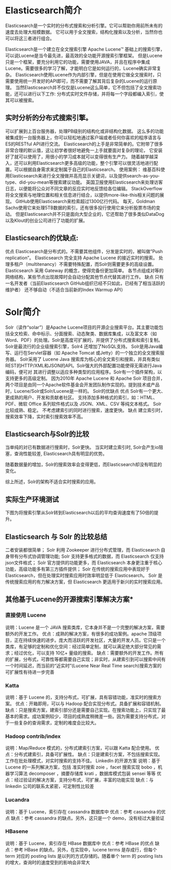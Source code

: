 # Elasticsearch简介

Elasticsearch是一个实时的分布式搜索和分析引擎。它可以帮助你用前所未有的速度去处理大规模数据。
它可以用于全文搜索，结构化搜索以及分析，当然你也可以将这三者进行组合。

Elasticsearch是一个建立在全文搜索引擎 Apache Lucene™ 基础上的搜索引擎，可以说Lucene是当今最先进，最高效的全功能开源搜索引擎框架。
但是Lucene只是一个框架，要充分利用它的功能，需要使用JAVA，并且在程序中集成Lucene。需要很多的学习了解，才能明白它是如何运行的，Lucene确实非常复杂。
Elasticsearch使用Lucene作为内部引擎，但是在使用它做全文搜索时，只需要使用统一开发好的API即可，而不需要了解其背后复杂的Lucene的运行原理。
当然Elasticsearch并不仅仅是Lucene这么简单，它不但包括了全文搜索功能，还可以进行以下工作:
分布式实时文件存储，并将每一个字段都编入索引，使其可以被搜索。

## 实时分析的分布式搜索引擎。
可以扩展到上百台服务器，处理PB级别的结构化或非结构化数据。
这么多的功能被集成到一台服务器上，你可以轻松地通过客户端或者任何你喜欢的程序语言与ES的RESTful API进行交流。
Elasticsearch的上手是非常简单的。它附带了很多非常合理的默认值，这让初学者很好地避免一上手就要面对复杂的理论，
它安装好了就可以使用了，用很小的学习成本就可以变得很有生产力。
随着越学越深入，还可以利用Elasticsearch更多高级的功能，整个引擎可以很灵活地进行配置。可以根据自身需求来定制属于自己的Elasticsearch。
使用案例：
维基百科使用Elasticsearch来进行全文搜做并高亮显示关键词，以及提供search-as-you-type、did-you-mean等搜索建议功能。
英国卫报使用Elasticsearch来处理访客日志，以便能将公众对不同文章的反应实时地反馈给各位编辑。
StackOverflow将全文搜索与地理位置和相关信息进行结合，以提供more-like-this相关问题的展现。
GitHub使用Elasticsearch来检索超过1300亿行代码。
每天，Goldman Sachs使用它来处理5TB数据的索引，还有很多投行使用它来分析股票市场的变动。
但是Elasticsearch并不只是面向大型企业的，它还帮助了很多类似DataDog以及Klout的创业公司进行了功能的扩展。

## Elasticsearch的优缺点:
优点
Elasticsearch是分布式的。不需要其他组件，分发是实时的，被叫做”Push replication”。
Elasticsearch 完全支持 Apache Lucene 的接近实时的搜索。
处理多租户（multitenancy）不需要特殊配置，而Solr则需要更多的高级设置。
Elasticsearch 采用 Gateway 的概念，使得完备份更加简单。
各节点组成对等的网络结构，某些节点出现故障时会自动分配其他节点代替其进行工作。
缺点
只有一名开发者（当前Elasticsearch GitHub组织已经不只如此，已经有了相当活跃的维护者）
还不够自动（不适合当前新的Index Warmup API）
# Solr简介
Solr（读作“solar”）是Apache Lucene项目的开源企业搜索平台。其主要功能包括全文检索、命中标示、分面搜索、动态聚类、数据库集成，以及富文本（如Word、PDF）的处理。Solr是高度可扩展的，并提供了分布式搜索和索引复制。Solr是最流行的企业级搜索引擎，Solr4 还增加了NoSQL支持。
Solr是用Java编写、运行在Servlet容器（如 Apache Tomcat 或Jetty）的一个独立的全文搜索服务器。 Solr采用了 Lucene Java 搜索库为核心的全文索引和搜索，并具有类似REST的HTTP/XML和JSON的API。Solr强大的外部配置功能使得无需进行Java编码，便可对 其进行调整以适应多种类型的应用程序。Solr有一个插件架构，以支持更多的高级定制。
因为2010年 Apache Lucene 和 Apache Solr 项目合并，两个项目是由同一个Apache软件基金会开发团队制作实现的。提到技术或产品时，Lucene/Solr或Solr/Lucene是一样的。
Solr的优缺点
优点
Solr有一个更大、更成熟的用户、开发和贡献者社区。
支持添加多种格式的索引，如：HTML、PDF、微软 Office 系列软件格式以及 JSON、XML、CSV 等纯文本格式。
Solr比较成熟、稳定。
不考虑建索引的同时进行搜索，速度更快。
缺点
建立索引时，搜索效率下降，实时索引搜索效率不高。

## Elasticsearch与Solr的比较
当单纯的对已有数据进行搜索时，Solr更快。
当实时建立索引时, Solr会产生io阻塞，查询性能较差, Elasticsearch具有明显的优势。

随着数据量的增加，Solr的搜索效率会变得更低，而Elasticsearch却没有明显的变化。

综上所述，Solr的架构不适合实时搜索的应用。
## 实际生产环境测试
下图为将搜索引擎从Solr转到Elasticsearch以后的平均查询速度有了50倍的提升。

## Elasticsearch 与 Solr 的比较总结
二者安装都很简单；
Solr 利用 Zookeeper 进行分布式管理，而 Elasticsearch 自身带有分布式协调管理功能;
Solr 支持更多格式的数据，而 Elasticsearch 仅支持json文件格式；
Solr 官方提供的功能更多，而 Elasticsearch 本身更注重于核心功能，高级功能多有第三方插件提供；
Solr 在传统的搜索应用中表现好于 Elasticsearch，但在处理实时搜索应用时效率明显低于 Elasticsearch。
Solr 是传统搜索应用的有力解决方案，但 Elasticsearch 更适用于新兴的实时搜索应用。
## 其他基于Lucene的开源搜索引擎解决方案*
### 直接使用 Lucene
说明：Lucene 是一个 JAVA 搜索类库，它本身并不是一个完整的解决方案，需要额外的开发工作。
优点：成熟的解决方案，有很多的成功案例。apache 顶级项目，正在持续快速的进步。庞大而活跃的开发社区，大量的开发人员。它只是一个类库，有足够的定制和优化空间：经过简单定制，就可以满足绝大部分常见的需求；经过优化，可以支持 10亿+ 量级的搜索。
缺点：需要额外的开发工作。所有的扩展，分布式，可靠性等都需要自己实现；非实时，从建索引到可以搜索中间有一个时间延迟，而当前的“近实时”(Lucene Near Real Time search)搜索方案的可扩展性有待进一步完善
### Katta
说明：基于 Lucene 的，支持分布式，可扩展，具有容错功能，准实时的搜索方案。
优点：开箱即用，可以与 Hadoop 配合实现分布式。具备扩展和容错机制。
缺点：只是搜索方案，建索引部分还是需要自己实现。在搜索功能上，只实现了最基本的需求。成功案例较少，项目的成熟度稍微差一些。因为需要支持分布式，对于一些复杂的查询需求，定制的难度会比较大。
### Hadoop contrib/index
说明：Map/Reduce 模式的，分布式建索引方案，可以跟 Katta 配合使用。
优点：分布式建索引，具备可扩展性。
缺点：只是建索引方案，不包括搜索实现。工作在批处理模式，对实时搜索的支持不佳。
LinkedIn 的开源方案
说明：基于 Lucene 的一系列解决方案，包括 准实时搜索 zoie ，facet 搜索实现 bobo ，机器学习算法 decomposer ，摘要存储库 krati ，数据库模式包装 sensei 等等
优点：经过验证的解决方案，支持分布式，可扩展，丰富的功能实现
缺点：与 linkedin 公司的联系太紧密，可定制性比较差
### Lucandra
说明：基于 Lucene，索引存在 cassandra 数据库中
优点：参考 cassandra 的优点
缺点：参考 cassandra 的缺点。另外，这只是一个 demo，没有经过大量验证
### HBasene
说明：基于 Lucene，索引存在 HBase 数据库中
优点：参考 HBase 的优点
缺点：参考 HBase 的缺点。另外，在实现中，lucene terms 是存成行，但每个 term 对应的 posting lists 是以列的方式存储的。随着单个 term 的 posting lists 的增大，查询时的速度受到的影响会非常大